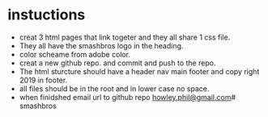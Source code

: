 # instuctions
* creat 3 html pages that link togeter and they all share 1 css file. 
* They all have the smashbros logo in the heading. 
* color scheame from adobe color. 
* creat a new github repo. and commit and push to the repo. 
* The html sturcture should have a header nav main footer and copy right 2019 in footer. 
* all files should be in the root and in lower case no space. 
* when finidshed email url to github repo howley.phil@gmail.com# smashbros
